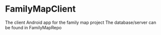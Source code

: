 # FamilyMapClient
The client Android app for the family map project
The database/server can be found in FamilyMapRepo
